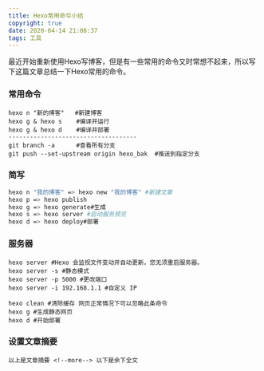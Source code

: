```yaml
---
title: Hexo常用命令小结
copyright: true
date: 2020-04-14 21:08:37
tags: 工具
---
```


最近开始重新使用Hexo写博客，但是有一些常用的命令又时常想不起来，所以写下这篇文章总结一下Hexo常用的命令。

<!--more-->

### 常用命令

```shell
hexo n "新的博客"	#新建博客
hexo g & hexo s	   #编译并运行
hexo g & hexo d	   #编译并部署
------------------------------------
git branch -a      #查看所有分支
git push --set-upstream origin hexo_bak  #推送到指定分支
```



### 简写

```sh 
hexo n "我的博客" => hexo new "我的博客" #新建文章
hexo p => hexo publish
hexo g => hexo generate#生成
hexo s => hexo server #启动服务预览
hexo d => hexo deploy#部署
```

### 服务器

```shell
hexo server #Hexo 会监视文件变动并自动更新，您无须重启服务器。
hexo server -s #静态模式
hexo server -p 5000 #更改端口
hexo server -i 192.168.1.1 #自定义 IP

hexo clean #清除缓存 网页正常情况下可以忽略此条命令
hexo g #生成静态网页
hexo d #开始部署
```

### 设置文章摘要

```
以上是文章摘要 <!--more--> 以下是余下全文 
```

